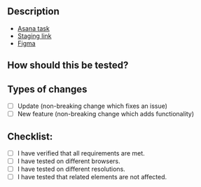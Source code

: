 ## Description
<!--- Describe your changes in detail -->
- [Asana task](url)
- [Staging link](url)
- [Figma](url)

## How should this be tested?
<!--- Please describe in detail how you and the reviewer should test your changes. -->
<!--- Include details on how to reproduce the issue, corner cases -->
<!--- how your change affects other areas of the code, etc. -->

## Types of changes
<!--- What types of changes does your code introduce? Put an `x` in all the boxes that apply: -->
- [ ] Update (non-breaking change which fixes an issue)
- [ ] New feature (non-breaking change which adds functionality)

## Checklist:
<!--- Go over all the following points, and put an `x` in all the boxes that apply. -->
- [ ] I have verified that all requirements are met.
- [ ] I have tested on different browsers.
- [ ] I have tested on different resolutions.
- [ ] I have tested that related elements are not affected.
